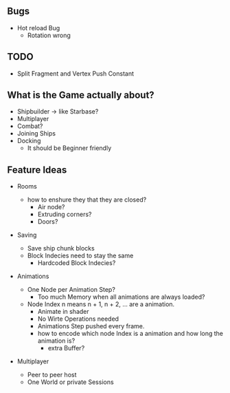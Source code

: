 
## Bugs 
- Hot reload Bug 
  - Rotation wrong

## TODO
- Split Fragment and Vertex Push Constant


## What is the Game actually about?
- Shipbuilder -> like Starbase? 
- Multiplayer 
- Combat? 
- Joining Ships 
- Docking
  - It should be Beginner friendly 

## Feature Ideas 
- Rooms 
  - how to enshure they that they are closed? 
    - Air node? 
    - Extruding corners? 
    - Doors?

- Saving 
  - Save ship chunk blocks 
  - Block Indecies need to stay the same
    - Hardcoded Block Indecies?

- Animations 
  - One Node per Animation Step?
    - Too much Memory when all animations are always loaded?
  - Node Index n means n + 1, n + 2, ... are a animation. 
    - Animate in shader 
    - No Wirte Operations needed 
    - Animations Step pushed every frame.
    - how to encode which node Index is a animation and how long the animation is?
      - extra Buffer?

- Multiplayer
    - Peer to peer host
    - One World or private Sessions 